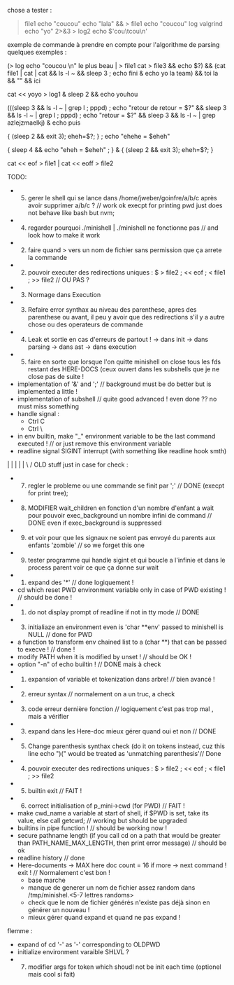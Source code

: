 chose a tester : 

> file1 echo "coucou"
echo "lala" && > file1 echo "coucou"
> log valgrind echo "yo" 2>&3 > log2
echo $'cou\tcou\n'

exemple de commande à prendre en compte pour l'algorithme de parsing
quelques exemples : 

(> log echo "coucou \n" le plus beau | > file1 cat > file3 && echo $?) && (cat file1 | cat | cat && ls -l ~ && sleep 3 ; echo fini & echo yo la team) && toi la && "" && ici

cat << yoyo > log1 & sleep 2 && echo youhou

(((sleep 3 && ls -l ~ | grep l ; pppd) ; echo "retour de retour = $?" && sleep 3 && ls -l ~ | grep l ; pppd) ; echo "retour = $?" && sleep 3 && ls -l ~ | grep azlejzmaelkj) & echo puis

{ (sleep 2 && exit 3); eheh=$?; } ; echo "ehehe = $eheh"

{ sleep 4 && echo "eheh = $eheh" ; } & { (sleep 2 && exit 3); eheh=$?; }

cat << eof > file1 | cat << eoff > file2



TODO:

- 5) gerer le shell qui se lance dans /home/jweber/goinfre/a/b/c après avoir supprimer a/b/c ? // work ok execpt for printing pwd just does not behave like bash but nvm;
- 4) regarder pourquoi ./minishell | ./minishell ne fonctionne pas // and look how to make it work
- 2) faire quand > vers un nom de fichier sans permission que ça arrete la commande 
- 2) pouvoir executer des redirections uniques : $ > file2 ; << eof ; < file1 ; >> file2 // OU PAS ?
- 3) Normage dans Execution
- 3) Refaire error synthax au niveau des parenthese, apres des parenthese ou avant, il peu y avoir 
que des redirections s'il y a autre chose ou des operateurs de commande 
- 4) Leak et sortie en cas d'erreurs de partout ! 
        -> dans init
        -> dans parsing
        -> dans ast
        -> dans execution
- 5) faire en sorte que lorsque l'on quitte minishell on close tous les fds restant des HERE-DOCS (ceux ouvert dans les subshells que je ne close pas de suite !
- implementation of '&' and ';' // background must be do better but is implemented a little !
- implementation of subshell // quite good advanced ! even done ?? no must miss something
- handle signal :
    - Ctrl C
    - Ctrl \
- in env builtin, make "_" environment variable to be the last command executed ! // or just remove this environment variable
- readline signal SIGINT interrupt (with something like readline hook smth)


 |
 |
 |
 |
 |
\ /
OLD stuff just in case for check : 

- 7) regler le probleme ou une commande se finit par ';' // DONE (execpt for print tree);
- 8) MODIFIER wait_children en fonction d'un nombre d'enfant a wait
pour pouvoir exec_background un nombre infini de command // DONE even if exec_background is suppressed
- 9) et voir pour que les signaux ne soient pas envoyé du parents aux enfants 'zombie' // so we forget this one
- 9) tester programme qui handle sigint et qui boucle a l'infinie et dans le process parent voir ce que ça donne sur wait
- 1) expand des '*' // done logiquement !
- cd which reset PWD environment variable only in case of PWD existing ! // should be done !
- 1) do not display prompt of readline if not in tty mode // DONE
- 3) initialiaze an environment even is 'char **env' passed to minishell is NULL // done for PWD
- a function to transform env chained list to a (char **) that can be passed to execve ! // done !
- modify PATH when it is modified by unset ! // should be OK !
- option "-n" of echo builtin ! // DONE mais à check
- 1) expansion of variable et tokenization dans arbre! // bien avancé !
- 2) erreur syntax // normalement on a un truc, a check
- 3) code erreur dernière fonction // logiquement c'est pas trop mal , mais a vérifier
- 3) expand dans les Here-doc mieux gérer quand oui et non // DONE
- 5) Change parenthesis synthax check (do it on tokens instead, cuz this line echo ")(" would be treated as 'unmatching parenthesis'// Done
- 4) pouvoir executer des redirections uniques : $ > file2 ; << eof ; < file1 ; >> file2
- 5) builtin exit // FAIT !
- 6) correct initialisation of p_mini->cwd (for PWD) // FAIT !
- make cwd_name a variable at start of shell, if $PWD is set, take its value, else call getcwd; // working but should be upgraded 
- builtins in pipe function ! // should be working now !
- secure pathname length (if you call cd on a path that would be greater than PATH_NAME_MAX_LENGTH, then print error message) // should be ok
- readline history // done 
- Here-documents -> MAX here doc count = 16 if more -> next command ! exit ! // Normalement c'est bon !
    - base marche
    - manque de generer un nom de fichier assez random dans /tmp/minishel.<5-7 lettres randoms>
    - check que le nom de fichier générés n'existe pas déjà sinon en générer un nouveau !
    - mieux gérer quand expand et quand ne pas expand !

flemme :

- expand of cd '-' as '-' corresponding to OLDPWD
- initialize environment varaible SHLVL ?
- 7) modifier args for token which shoudl not be init each time (optionel mais cool si fait)

